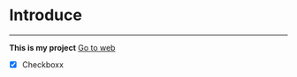 # Introduce

---

**This is my project**
[Go to web](https://www.facebook.com/Duy.Thai1208 "Website")

- [x] Checkboxx 

